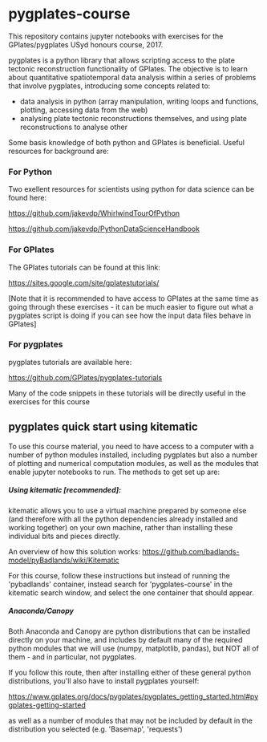 # pygplates-course

This repository contains jupyter notebooks with exercises for the GPlates/pygplates USyd honours course, 2017. 

pygplates is a python library that allows scripting access to the plate tectonic reconstruction functionality of GPlates. The objective is to learn about quantitative spatiotemporal data analysis within a series of problems that involve pygplates, introducing some concepts related to: 
- data analysis in python (array manipulation, writing loops and functions, plotting, accessing data from the web)
- analysing plate tectonic reconstructions themselves, and using plate reconstructions to analyse other 

Some basis knowledge of both python and GPlates is beneficial. Useful resources for background are:

### For Python
Two exellent resources for scientists using python for data science can be found here:

https://github.com/jakevdp/WhirlwindTourOfPython

https://github.com/jakevdp/PythonDataScienceHandbook

### For GPlates
The GPlates tutorials can be found at this link:

https://sites.google.com/site/gplatestutorials/

[Note that it is recommended to have access to GPlates at the same time as going through these exercises - it can be much easier to figure out what a pygplates script is doing if you can see how the input data files behave in GPlates] 

### For pygplates
pygplates tutorials are available here:

https://github.com/GPlates/pygplates-tutorials

Many of the code snippets in these tutorials will be directly useful in the exercises for this course

  

## pygplates quick start using kitematic

To use this course material, you need to have access to a computer with a number of python modules installed, including pygplates but also a number of plotting and numerical computation modules, as well as the modules that enable jupyter notebooks to run. The methods to get set up are:

##### Using kitematic [recommended]:
kitematic allows you to use a virtual machine prepared by someone else (and therefore with all the python dependencies already installed and working together) on your own machine, rather than installing these individual bits and pieces directly. 

An overview of how this solution works:
https://github.com/badlands-model/pyBadlands/wiki/Kitematic

For this course, follow these instructions but instead of running the 'pybadlands' container, instead search for 'pygplates-course' in the kitematic search window, and select the one container that should appear.

##### Anaconda/Canopy
Both Anaconda and Canopy are python distributions that can be installed directly on your machine, and includes by default many of the required python modules that we will use (numpy, matplotlib, pandas), but NOT all of them - and in particular, not pygplates.

If you follow this route, then after installing either of these general python distributions, you'll also have to install pygplates yourself:

https://www.gplates.org/docs/pygplates/pygplates_getting_started.html#pygplates-getting-started

as well as a number of modules that may not be included by default in the distribution you selected (e.g. 'Basemap', 'requests')






